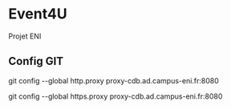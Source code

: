 # Event4U

Projet ENI

## Config GIT

git config --global http.proxy proxy-cdb.ad.campus-eni.fr:8080

git config --global https.proxy proxy-cdb.ad.campus-eni.fr:8080
